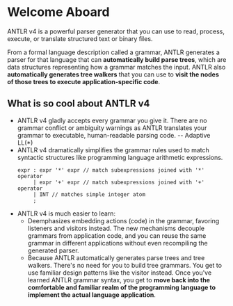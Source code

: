 # Welcome Aboard

ANTLR v4 is a powerful parser generator that you can use to read, process, execute, or translate structured text or binary files.

From a formal language description called a grammar, ANTLR generates a parser for that language that can **automatically build parse trees**, which are data structures representing how a grammar matches the input. ANTLR also **automatically generates tree walkers** that you can use to **visit the nodes of those trees to execute application-specific code**.

## What is so cool about ANTLR v4

- ANTLR v4 gladly accepts every grammar you give it. There are no grammar conflict or ambiguity warnings as ANTLR translates your grammar to executable, human-readable parsing code. -- Adaptive LL(*)
- ANTLR v4 dramatically simplifies the grammar rules used to match syntactic structures like programming language arithmetic expressions.
  ```g4
  expr : expr '*' expr // match subexpressions joined with '*' operator
       | expr '+' expr // match subexpressions joined with '+' operator
       | INT // matches simple integer atom
       ;
  ```
- ANTLR v4 is much easier to learn:
  - Deemphasizes embedding actions (code) in the grammar, favoring listeners and visitors instead. The new mechanisms decouple grammars from application code, and you can reuse the same grammar in different applications without even recompiling the generated parser.
  - Because ANTLR automatically generates parse trees and tree walkers. There's no need for you to build tree grammars. You get to use familiar design patterns like the visitor instead. Once you've learned ANTLR grammar syntax, you get to **move back into the comfortable and familiar realm of the programming language to implement the actual language application**.
